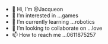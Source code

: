 - 👋 Hi, I’m @Jacqueon
- 👀 I’m interested in ...games
- 🌱 I’m currently learning ...robotics
- 💞️ I’m looking to collaborate on ...love
- 📫 How to reach me ...0611875257

<!---
Jacqueon/Jacqueon is a ✨ special ✨ repository because its `README.md` (this file) appears on your GitHub profile.
You can click the Preview link to take a look at your changes.
--->
